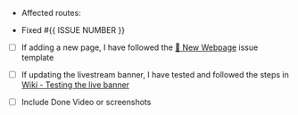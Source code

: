 <!-- describe the change, why is it needed and what does it accomplish  -->
<!-- As per rule https://www.ssw.com.au/rules/over-the-shoulder-prs -->
<!-- Getting the PR merged is part of the PBI - Call someone to review your changes to get them merged ASAP -->

- Affected routes: <!-- E.g. `/offices/brisbane`  -->

- Fixed #{{ ISSUE NUMBER }}

- [ ] If adding a new page, I have followed the [📃 New Webpage](https://github.com/SSWConsulting/SSW.Website/issues/new?assignees=&labels=&projects=&template=new_webpage.yml&title=%F0%9F%93%84+%7B%7B+TITLE+%7D%7D+) issue template

- [ ] If updating the livestream banner, I have tested and followed the steps in [Wiki - Testing the live banner](https://github.com/SSWConsulting/SSW.Website/wiki/Testing-the-live-banner) 

- [ ] Include Done Video or screenshots



